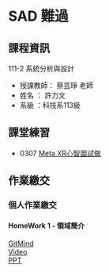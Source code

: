 # SAD 難過

## 課程資訊
111-2 系統分析與設計
- 授課教師： 蔡芸琤 老師 
- 姓名 ： 許力文 
- 系級 ：科技系113級 

## 課堂練習
- 0307 [Meta XR心智圖試做](https://gitmind.com/app/docs/m90n01dj)

## 作業繳交
### 個人作業繳交

#### HomeWork 1 - 領域簡介
>
[GitMind](https://gitmind.com/app/docs/m90n01dj)\
[Video](https://youtu.be/pf5QpR9VisQ)\
[PPT](https://github.com/HSULW/SAD/blob/main/HW1/Meta%20XR_%20gitmind.pptx)
<br/>

